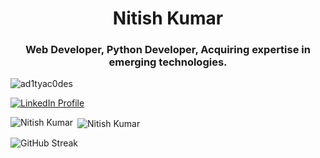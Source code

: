 <h1 align="center">Nitish Kumar</h1>
<h3 align="center">Web Developer, Python Developer, Acquiring expertise in emerging technologies.</h3>
<p align="left"> <img src="https://komarev.com/ghpvc/?username=c0d1ngthunder&label=Profile%20views&color=0e75b6&style=flat" alt="ad1tyac0des" /> </p>

<p align="left"> 
  <a href="https://www.linkedin.com/in/nitish-kumar-458b45316/" target="_blank">
    <img src="https://img.shields.io/static/v1?label=LinkedIn&message=Connect&color=0A66C2&logo=linkedin&style=for-the-badge" alt="LinkedIn Profile" />
  </a> 
</p>

<p><img align="left" src="https://github-readme-stats.vercel.app/api/top-langs?username=c0d1ngthunder&show_icons=true&locale=en&layout=compact&theme=transparent&hide_border=true" alt="Nitish Kumar" /></p>
<p>&nbsp;<img align="center" src="https://github-readme-stats.vercel.app/api?username=c0d1ngthunder&show_icons=true&locale=en&theme=transparent&hide_border=true" alt="Nitish Kumar" /></p>
<p><img src="https://github-readme-streak-stats.herokuapp.com?user=c0d1ngthunder&theme=transparent&hide_border=true&date_format=j%20M%5B%20Y%5D" alt="GitHub Streak" /></p>
